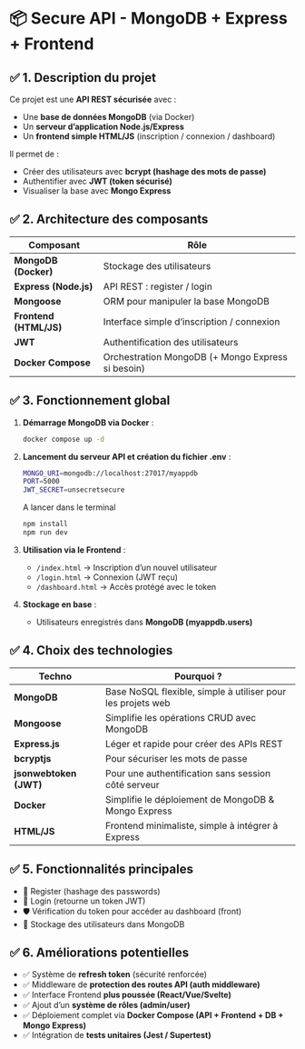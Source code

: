 # 📦 Secure API - MongoDB + Express + Frontend

## ✅ 1. Description du projet
Ce projet est une **API REST sécurisée** avec :
- Une **base de données MongoDB** (via Docker)
- Un **serveur d’application Node.js/Express**
- Un **frontend simple HTML/JS** (inscription / connexion / dashboard)

Il permet de :
- Créer des utilisateurs avec **bcrypt (hashage des mots de passe)**
- Authentifier avec **JWT (token sécurisé)**
- Visualiser la base avec **Mongo Express**

## ✅ 2. Architecture des composants
| Composant | Rôle |
|-----------|------|
| **MongoDB (Docker)** | Stockage des utilisateurs |
| **Express (Node.js)** | API REST : register / login |
| **Mongoose** | ORM pour manipuler la base MongoDB |
| **Frontend (HTML/JS)** | Interface simple d’inscription / connexion |
| **JWT** | Authentification des utilisateurs |
| **Docker Compose** | Orchestration MongoDB (+ Mongo Express si besoin) |

## ✅ 3. Fonctionnement global
1. **Démarrage MongoDB via Docker** :
   ```bash
   docker compose up -d
   ```

2. **Lancement du serveur API et création du fichier .env** :
   ```bash
   MONGO_URI=mongodb://localhost:27017/myappdb
   PORT=5000
   JWT_SECRET=unsecretsecure
   ```
   A lancer dans le terminal
   ```bash
   npm install
   npm run dev
   ```

3. **Utilisation via le Frontend** :
   - `/index.html` → Inscription d’un nouvel utilisateur
   - `/login.html` → Connexion (JWT reçu)
   - `/dashboard.html` → Accès protégé avec le token

4. **Stockage en base** :
   - Utilisateurs enregistrés dans **MongoDB (myappdb.users)**

## ✅ 4. Choix des technologies
| Techno | Pourquoi ? |
|--------|------------|
| **MongoDB** | Base NoSQL flexible, simple à utiliser pour les projets web |
| **Mongoose** | Simplifie les opérations CRUD avec MongoDB |
| **Express.js** | Léger et rapide pour créer des APIs REST |
| **bcryptjs** | Pour sécuriser les mots de passe |
| **jsonwebtoken (JWT)** | Pour une authentification sans session côté serveur |
| **Docker** | Simplifie le déploiement de MongoDB & Mongo Express |
| **HTML/JS** | Frontend minimaliste, simple à intégrer à Express |

## ✅ 5. Fonctionnalités principales
- 🔐 Register (hashage des passwords)
- 🔑 Login (retourne un token JWT)
- 🛡️ Vérification du token pour accéder au dashboard (front)
- 💾 Stockage des utilisateurs dans MongoDB

## ✅ 6. Améliorations potentielles
- ✅ Système de **refresh token** (sécurité renforcée)
- ✅ Middleware de **protection des routes API (auth middleware)**
- ✅ Interface Frontend **plus poussée (React/Vue/Svelte)**
- ✅ Ajout d’un **système de rôles (admin/user)**
- ✅ Déploiement complet via **Docker Compose (API + Frontend + DB + Mongo Express)**
- ✅ Intégration de **tests unitaires (Jest / Supertest)**